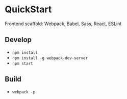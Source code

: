 # QuickStart
Frontend scaffold: Webpack, Babel, Sass, React, ESLint

## Develop
* `npm install`
* `npm install -g webpack-dev-server`
* `npm start`

## Build
* `webpack -p`